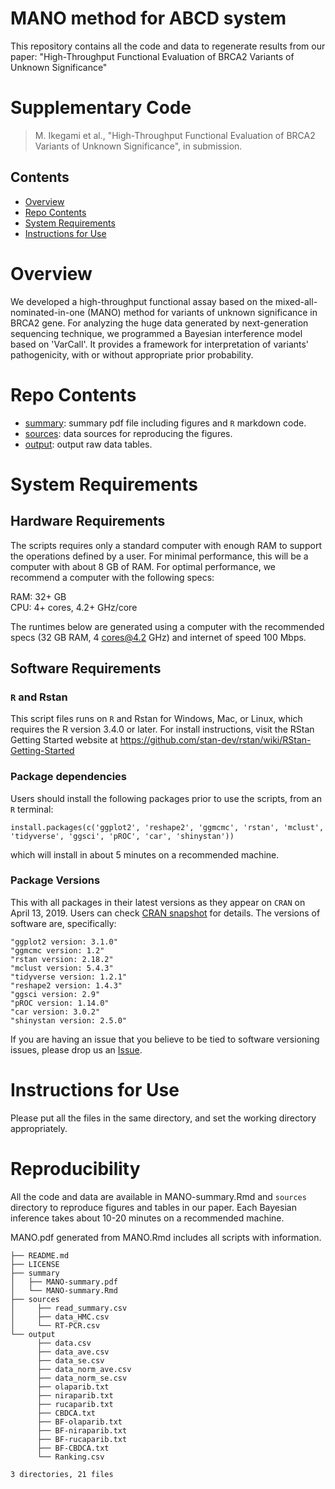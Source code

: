 # MANO method for ABCD system
This repository contains all the code and data to regenerate results from our paper:
"High-Throughput Functional Evaluation of BRCA2 Variants of Unknown Significance"

# Supplementary Code
> M. Ikegami et al., "High-Throughput Functional Evaluation of BRCA2 Variants of Unknown Significance", in submission. 

## Contents

- [Overview](#overview)
- [Repo Contents](#repo-contents)
- [System Requirements](#system-requirements)
- [Instructions for Use](#instructions-for-use)

# Overview

We developed a high-throughput functional assay based on the mixed-all-nominated-in-one (MANO) method for variants of unknown significance in BRCA2 gene. For analyzing the huge data generated by next-generation sequencing technique, we programmed a Bayesian interference model based on 'VarCall'. It provides a framework for interpretation of variants' pathogenicity, with or without appropriate prior probability.

# Repo Contents

- [summary](./summary): summary pdf file including figures and `R` markdown code.
- [sources](./sources): data sources for reproducing the figures.
- [output](./output): output raw data tables.

# System Requirements

## Hardware Requirements

The scripts requires only a standard computer with enough RAM to support the operations defined by a user. For minimal performance, this will be a computer with about 8 GB of RAM. For optimal performance, we recommend a computer with the following specs:

RAM: 32+ GB  
CPU: 4+ cores, 4.2+ GHz/core

The runtimes below are generated using a computer with the recommended specs (32 GB RAM, 4 cores@4.2 GHz) and internet of speed 100 Mbps.

## Software Requirements

### `R` and Rstan

This script files runs on `R` and Rstan for Windows, Mac, or Linux, which requires the R version 3.4.0 or later. For install instructions, visit the RStan Getting Started website at
https://github.com/stan-dev/rstan/wiki/RStan-Getting-Started 


### Package dependencies

Users should install the following packages prior to use the scripts, from an `R` terminal:

```
install.packages(c('ggplot2', 'reshape2', 'ggmcmc', 'rstan', 'mclust', 'tidyverse', 'ggsci', 'pROC', 'car', 'shinystan'))
```

which will install in about 5 minutes on a recommended machine.

### Package Versions

This  with all packages in their latest versions as they appear on `CRAN` on April 13, 2019. Users can check [CRAN snapshot](https://mran.microsoft.com/timemachine/) for details. The versions of software are, specifically:

```
"ggplot2 version: 3.1.0"
"ggmcmc version: 1.2"
"rstan version: 2.18.2"
"mclust version: 5.4.3"
"tidyverse version: 1.2.1"
"reshape2 version: 1.4.3"
"ggsci version: 2.9"
"pROC version: 1.14.0"
"car version: 3.0.2"
"shinystan version: 2.5.0"
```

If you are having an issue that you believe to be tied to software versioning issues, please drop us an [Issue](https://github.com/neurodata/mgc/issues). 

# Instructions for Use

Please put all the files in the same directory, and set the working directory appropriately.

# Reproducibility

All the code and data are available in MANO-summary.Rmd and `sources` directory to reproduce figures and tables in our paper. Each Bayesian inference takes about 10-20 minutes on a recommended machine.

MANO.pdf generated from MANO.Rmd includes all scripts with information.

```
├── README.md
├── LICENSE
├── summary
│   ├── MANO-summary.pdf
│   └── MANO-summary.Rmd
├── sources
│     ├── read_summary.csv
│     ├── data_HMC.csv
│     └── RT-PCR.csv
└── output
      ├── data.csv
      ├── data_ave.csv
      ├── data_se.csv
      ├── data_norm_ave.csv
      ├── data_norm_se.csv
      ├── olaparib.txt
      ├── niraparib.txt
      ├── rucaparib.txt
      ├── CBDCA.txt
      ├── BF-olaparib.txt
      ├── BF-niraparib.txt
      ├── BF-rucaparib.txt
      ├── BF-CBDCA.txt
      └── Ranking.csv

3 directories, 21 files
```
